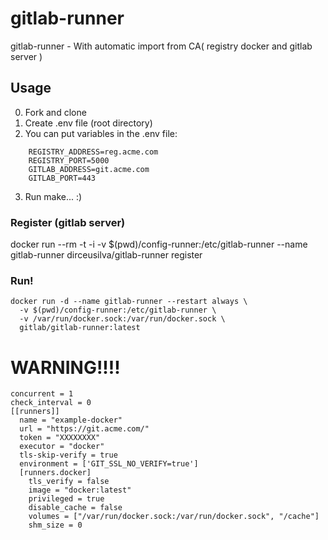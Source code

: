 # gitlab-runner
gitlab-runner - With automatic import from CA( registry docker and gitlab server )

## Usage
  0. Fork and clone
  1. Create .env file (root directory)
  2. You can put variables in the .env file:

```
    REGISTRY_ADDRESS=reg.acme.com
    REGISTRY_PORT=5000
    GITLAB_ADDRESS=git.acme.com
    GITLAB_PORT=443
```
  3. Run make... :)

### Register (gitlab server)
docker run --rm -t -i -v $(pwd)/config-runner:/etc/gitlab-runner --name gitlab-runner dirceusilva/gitlab-runner register

### Run!


```
docker run -d --name gitlab-runner --restart always \
  -v $(pwd)/config-runner:/etc/gitlab-runner \
  -v /var/run/docker.sock:/var/run/docker.sock \
  gitlab/gitlab-runner:latest

```


# WARNING!!!!
```
concurrent = 1
check_interval = 0
[[runners]]
  name = "example-docker"
  url = "https://git.acme.com/"
  token = "XXXXXXXX"
  executor = "docker"
  tls-skip-verify = true
  environment = ['GIT_SSL_NO_VERIFY=true']
  [runners.docker]
    tls_verify = false
    image = "docker:latest"
    privileged = true
    disable_cache = false
    volumes = ["/var/run/docker.sock:/var/run/docker.sock", "/cache"]
    shm_size = 0
```
